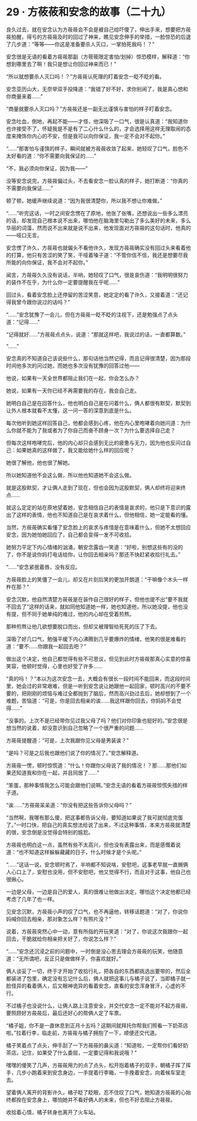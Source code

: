 # 29 · 方莜莜和安念的故事（二十九）

良久过去，就在安念认为方莜莜会不会是被自己给吓傻了，伸出手来，想要把方莜莜拍醒，得亏的方莜莜及时的回过了神来，瞧见安念伸手的举措，一脸惊恐的后退了几步道：“等等——你这是准备要杀人灭口，一掌拍死我吗！？”

安念很是无语的看着方莜莜那副（方筱筱限定害怕/划掉）惊恐模样，解释道：“你想到哪里去了啊！我只是想让你回过神来而已！”

“所以就想要杀人灭口吗！？”方莜莜认死理的盯着安念一眨不眨的看。

安念亚历山大，无奈举双手投降道：“我错了好不好，求你别闹了，我是真心想和你商量来着……”

“商量就要杀人灭口吗？”方莜莜还是一副无比谨慎与害怕的样子盯着安念。

安念吐血，倒地，再起不能——才怪，他深吸了一口气，很是认真道：“我知道你也许接受不了，怀疑我是不是有了二心什么什么的，才会选择用这样无理取闹的态度来掩饰你内心的不安，但是我可以向你保证，我一定不会对不起你。”

“……”那害怕与谨慎的样子，瞬间就被方莜莜收敛了起来，她轻叹了口气，脸色不太好看的道：“你不需要向我保证的……”

“不，我必须向你保证，因为我——”

没等安念说完，方莜莜偏过头，不去看安念一脸认真的样子，她打断道：“你真的不需要向我保证……”

顿了顿，她缓声继续说道：“因为我很清楚你，所以我不想让你难做。”

“……”听完这话，一时之间安念愣在了原地，他张了张嘴，还想说出一些多么漂亮的话，却发现自己根本说不出来，哪怕他在脑海里勾勒出了多么美好的未来，多么华丽的词藻，然而说不出来就是说不出来，他发现面对方莜莜的这句话时，他真的——哑口无言。

安念愣了许久，方莜莜也就偏头不看他许久，发现方莜莜确实没有回过头来看着他的打算，他只有苦涩的笑了笑，干哑着嗓子道：“不管你信不信，我还是想要尽我所能的向你保证，我不会对不起你。”

闻言，方莜莜久久没有说话，半响，她轻叹了口气，很是哀伤道：“我明明很努力的装作不在乎，为什么你一定要提醒我在乎呢……”

回过头，看着安念脸上还停留的苦涩笑意，她定定的看了许久，又接着道：“还记得我曾今跟你说过的话吗？”

“……”安念犹豫了一会儿，但在方莜莜一眨不眨的注视下，还是勉强点了点头道：“记得……”

“记得就好……”方莜莜点点头，说道：“那就这样吧，我说过的话，一直都算数。”

“……”

安念真的不知道自己该说些什么，那句话他当然记得，而且记得很清楚，因为那段时间他多次的问过她，而她也多次没有犹豫的回答过他——

他说，如果有一天全世界都阻止我们在一起，你会怎么办？

她说，如果有一天你已经不再需要我的存在，我会自己走。

她明白自己是在回答什么，他也明白自己是在问着什么，俩人都很有默契，默契到让外人根本就看不太懂，这一问一答的深意到底是什么。

每次他听到她这样回答自己，他都会感到心疼，他在内心里咆哮着向她问道：为什么你就不能为了我或者为了你自己而奋不顾身一次？为什么要选择自己走？

但每次这样咆哮完后，他的内心却只会感到无比的疲惫与无力，因为他也反问过自己：如果她真的这样做了，我又能给她什么样的回应呢？

她很了解他，他也很了解她。

所以她知道他不会这么做，所以他也知道她不会这么做。

就是这股默契，才让俩人走到了现在，但也会因为这股默契，俩人却终将迎来终点……

就这么定定的站在原地望着她，安念相信自己的表情是哀求的，他只是下意识的露出了这样的表情，他也不知道自己是在哀求着什么，但他相信，她一定能看的懂。

当然，方莜莜确实看懂了安念脸上的哀求与疼惜是在意味着什么，但她不太想回应安念，因为她怕她回应了，自己都会变得一发不可收拾。

她努力平定下内心情绪的汹涌，朝安念露齿一笑道：“好啦，别想这些有的没的了，你不是说你妈打电话给你，让你回去相亲吗？那还不快赶紧收拾行礼去。”

“……”安念紧抿着唇，没有反应。

方莜莜脸上的笑僵了一会儿，却又在片刻后笑的更加开朗道：“干嘛像个木头一样杵在那？”

安念沉默，他自然清楚方莜莜是在装作自己很好的样子，但他也提不出“要不我就不回去了”这样的话来，就如同他知道她一样，她也知道他，所以她没提，他也没有提，但不同于她单纯的难过，他的内心却在受着煎熬。

那种煎熬让他几欲想要脱口而出，但却又被理智给死死的压了下去。

深吸了好几口气，勉强平缓下内心沸腾到几乎要爆炸的情绪，他笑的很是难看的道：“要不……你跟我一起回去吧？”

做出这个决定，他自己都觉得有些不可思议，但见到此时方莜莜那真心实意的惊喜笑容，他顿时觉得，心里也好受了许多……

“真的吗！？”本以为这次安念一去，大概会有很长一段时间不能回来，而这段时间里，她会过的非常艰难，但是一听到安念说让她跟他一起回家，顿时高兴的不要不要的，把刚刚的烦恼与难过全都抛到了脑后，然而高兴劲过去后，她却想到了一个难题，苦恼道：“可是，你是回去相亲的诶……我这样跟你回去，你妈妈不会觉得……”

“没事的。上次不是已经带你见过我父母了吗？他们对你印象也挺好的。”安念很是想当然的说着，却没意识到自己忽略了一个很严重的问题……

方莜莜提醒道：“可是，上次我跟你见父母是男装诶？”

“是吗？可是之后我也跟他们说了你的情况了。”安念解释道。

方莜莜一愣，顿时惊慌道：“什么！你跟你父母说了我的情况！？那……那他们如果还知道我和你在一起，并且同居了……”

“笨蛋，那种事情我怎么可能会跟他们说啊。”安念无语的看着方莜莜惊慌失措的样子道。

“诶……”方莜莜呆呆道：“你没有把这些告诉你父母吗？”

“当然啊，我哪有那么傻，把这事都告诉父母，要知道如果说了我可就彻底完蛋了。”一时口快，把自己的真实想法给说了出来，不过这种事情，本来方莜莜就清楚的很，安念倒是没觉得会特别的尴尬。

方莜莜也明白这一点，虽然有些不太高兴，但也没有表露出来，而是感慨着说道：“也不知道这样躲躲藏藏的日子，什么时候才是个头呢。”

“……”这话一说，安念顿时焉了，半响都不知说啥，安慰吧，这事老早就一直搁俩人心口上了，安慰也没用，但不安慰吧，他又觉得不行，而且对于这事，他自己也很揪心。

一边是父母，一边是自己的爱人，真的很难让他做出决定，哪怕这个决定他都已经考虑了几年了也一样。

见安念沉默，方莜莜小声的叹了口气，也不再逼他，转移话题道：“对了，你说你妈喊你回去相亲，那对象怎么样？有照片没？”

说着，方莜莜突然心中一动，意有所指的开玩笑道：“对了，你说这次我跟你一起回去，干脆就给你相亲把关好了，你说怎么样？”

“……”安念还沉浸之前的问题中，一时倒是没心思去理会方莜莜的玩笑，他随意道：“无所谓吧，反正只是做做样子，你喜欢就好。”

俩人谈妥了一切，终于才开始了收拾行礼，把各自的东西都挑选出要带的，然后全都装进了包里，确定没有忘记什么后，俩人就把这事儿与橘子说了，当即橘子就一脸怪异的看着俩人，后又眼神诡异的看着安念，直看的安念浑身冒汗，心虚的不行。

不过橘子也没说什么，让俩人路上注意安全，并交代安念一定不能对不起方莜莜、要照顾好方莜莜后，最后还好心的帮俩人定了车票。

“橘子姐，你不是一直休息到正月十五吗？这期间就拜托你帮我们照看一下奶茶店啦。”拉着行李，临走前，方莜莜与橘子拥抱了一下，顺便还交代道。

橘子笑着点了点头，伸手刮了一下方莜莜的鼻尖道：“知道啦，一定帮你们看好奶茶店。记住，如果受了什么委屈，一定要记得和我说哦？”

嘿嘿的傻笑了几声，方莜莜用力的点了点头，松开抱着橘子的双手，朝橘子挥了挥手，几步小跑着来到安念身边，一手提着行李箱，一手挽着安念，向着候车室走去。

望着俩人离开的背影许久，橘子眨了眨眼，忍不住叹了口气，她知道方莜莜的心始终都拴在安念身上，哪怕她并不看好俩人的未来，但也不好去阻止方莜莜。

收拾着心情，橘子转身也离开了火车站。
